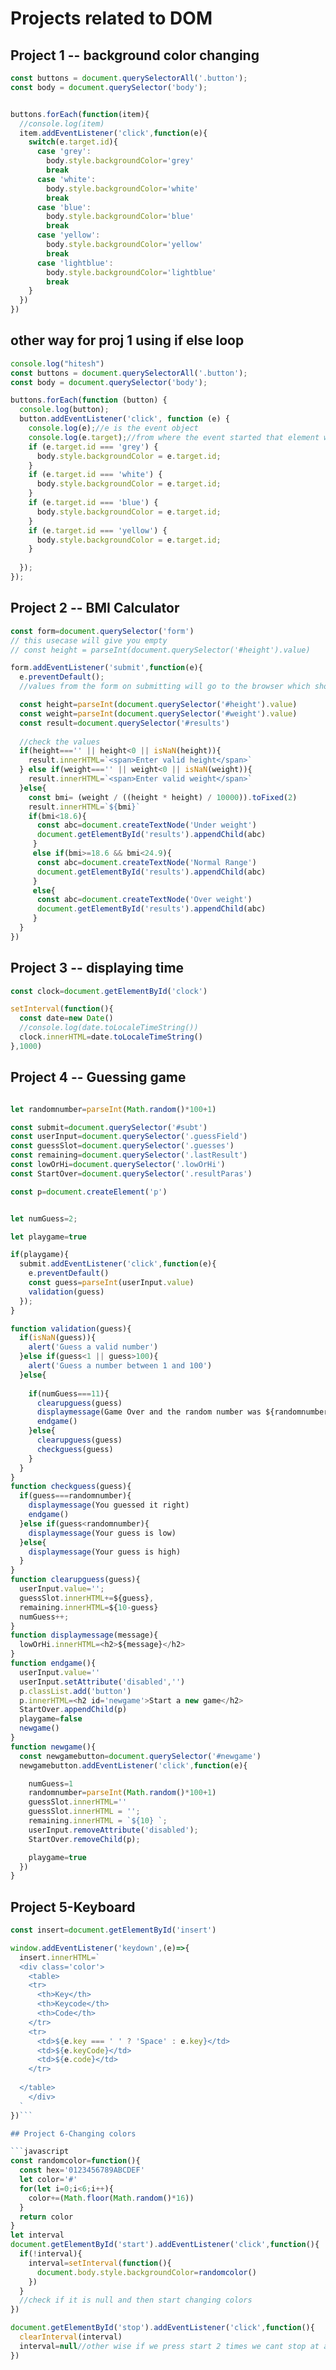# Projects related to DOM

## Project 1  -- background color changing
```javascript
const buttons = document.querySelectorAll('.button');
const body = document.querySelector('body');


buttons.forEach(function(item){
  //console.log(item)
  item.addEventListener('click',function(e){
    switch(e.target.id){
      case 'grey':
        body.style.backgroundColor='grey'
        break
      case 'white':
        body.style.backgroundColor='white'
        break  
      case 'blue':
        body.style.backgroundColor='blue'
        break
      case 'yellow':
        body.style.backgroundColor='yellow'
        break
      case 'lightblue':
        body.style.backgroundColor='lightblue'
        break
    }
  })
})
```
## other way for proj 1 using if else loop
```javascript
console.log("hitesh")
const buttons = document.querySelectorAll('.button');
const body = document.querySelector('body');

buttons.forEach(function (button) {
  console.log(button);
  button.addEventListener('click', function (e) {
    console.log(e);//e is the event object
    console.log(e.target);//from where the event started that element will be shown
    if (e.target.id === 'grey') {
      body.style.backgroundColor = e.target.id;
    }
    if (e.target.id === 'white') {
      body.style.backgroundColor = e.target.id;
    }
    if (e.target.id === 'blue') {
      body.style.backgroundColor = e.target.id;
    }
    if (e.target.id === 'yellow') {
      body.style.backgroundColor = e.target.id;
    }
    
  });
});
```
## Project 2 -- BMI Calculator

```javascript
const form=document.querySelector('form')
// this usecase will give you empty
// const height = parseInt(document.querySelector('#height').value)

form.addEventListener('submit',function(e){
  e.preventDefault();
  //values from the form on submitting will go to the browser which should be stopped here

  const height=parseInt(document.querySelector('#height').value)
  const weight=parseInt(document.querySelector('#weight').value)
  const result=document.querySelector('#results')
  
  //check the values
  if(height==='' || height<0 || isNaN(height)){
    result.innerHTML=`<span>Enter valid height</span>`
  } else if(weight==='' || weight<0 || isNaN(weight)){
    result.innerHTML=`<span>Enter valid weight</span>`
  }else{
    const bmi= (weight / ((height * height) / 10000)).toFixed(2)
    result.innerHTML=`${bmi}`
    if(bmi<18.6){
      const abc=document.createTextNode('Under weight')
      document.getElementById('results').appendChild(abc)
     }
     else if(bmi>=18.6 && bmi<24.9){
      const abc=document.createTextNode('Normal Range')
      document.getElementById('results').appendChild(abc)
     }
     else{
      const abc=document.createTextNode('Over weight')
      document.getElementById('results').appendChild(abc)
     }
  }    
})
```

## Project 3 -- displaying time
```javascript
const clock=document.getElementById('clock')

setInterval(function(){
  const date=new Date()
  //console.log(date.toLocaleTimeString())
  clock.innerHTML=date.toLocaleTimeString()
},1000)
```

## Project 4 -- Guessing game

```javascript

let randomnumber=parseInt(Math.random()*100+1)

const submit=document.querySelector('#subt')
const userInput=document.querySelector('.guessField')
const guessSlot=document.querySelector('.guesses')
const remaining=document.querySelector('.lastResult')
const lowOrHi=document.querySelector('.lowOrHi')
const StartOver=document.querySelector('.resultParas')

const p=document.createElement('p')


let numGuess=2;

let playgame=true

if(playgame){
  submit.addEventListener('click',function(e){
    e.preventDefault()
    const guess=parseInt(userInput.value)
    validation(guess)
  });
}

function validation(guess){
  if(isNaN(guess)){
    alert('Guess a valid number')
  }else if(guess<1 || guess>100){
    alert('Guess a number between 1 and 100')
  }else{
   
    if(numGuess===11){
      clearupguess(guess)
      displaymessage(Game Over and the random number was ${randomnumber})
      endgame()
    }else{
      clearupguess(guess)
      checkguess(guess)
    }
  }
}
function checkguess(guess){
  if(guess===randomnumber){
    displaymessage(You guessed it right)
    endgame()
  }else if(guess<randomnumber){
    displaymessage(Your guess is low)
  }else{
    displaymessage(Your guess is high)
  }
}
function clearupguess(guess){
  userInput.value='';
  guessSlot.innerHTML+=${guess},
  remaining.innerHTML=${10-guess}
  numGuess++;
}
function displaymessage(message){
  lowOrHi.innerHTML=<h2>${message}</h2>
}
function endgame(){
  userInput.value=''
  userInput.setAttribute('disabled','')
  p.classList.add('button')
  p.innerHTML=<h2 id='newgame'>Start a new game</h2>
  StartOver.appendChild(p)
  playgame=false
  newgame()
}
function newgame(){
  const newgamebutton=document.querySelector('#newgame')
  newgamebutton.addEventListener('click',function(e){

    numGuess=1
    randomnumber=parseInt(Math.random()*100+1)
    guessSlot.innerHTML=''
    guessSlot.innerHTML = '';
    remaining.innerHTML = `${10} `;
    userInput.removeAttribute('disabled');
    StartOver.removeChild(p);

    playgame=true
  })
}
```

## Project 5-Keyboard

```javascript
const insert=document.getElementById('insert')

window.addEventListener('keydown',(e)=>{
  insert.innerHTML=`
  <div class='color'>
    <table>
    <tr>
      <th>Key</th>
      <th>Keycode</th> 
      <th>Code</th>
    </tr>
    <tr>
      <td>${e.key === ' ' ? 'Space' : e.key}</td>
      <td>${e.keyCode}</td> 
      <td>${e.code}</td>
    </tr>
    
  </table>
    </div>
  `
})```

## Project 6-Changing colors

```javascript
const randomcolor=function(){
  const hex='0123456789ABCDEF'
  let color='#'
  for(let i=0;i<6;i++){
    color+=(Math.floor(Math.random()*16))
  } 
  return color 
}
let interval
document.getElementById('start').addEventListener('click',function(){
  if(!interval){
    interval=setInterval(function(){
      document.body.style.backgroundColor=randomcolor()
    })
  }
  //check if it is null and then start changing colors
})

document.getElementById('stop').addEventListener('click',function(){
  clearInterval(interval)
  interval=null//other wise if we press start 2 times we cant stop at all
})
```
